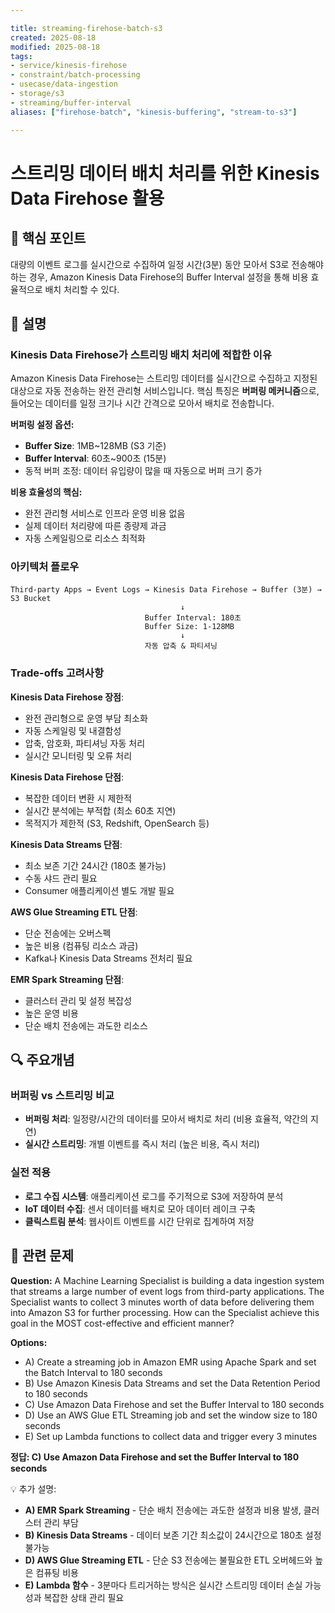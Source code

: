 ```yaml
---

title: streaming-firehose-batch-s3
created: 2025-08-18
modified: 2025-08-18
tags:
- service/kinesis-firehose
- constraint/batch-processing
- usecase/data-ingestion
- storage/s3
- streaming/buffer-interval
aliases: ["firehose-batch", "kinesis-buffering", "stream-to-s3"]

---
```


# 스트리밍 데이터 배치 처리를 위한 Kinesis Data Firehose 활용

## 🎯 핵심 포인트

대량의 이벤트 로그를 실시간으로 수집하여 일정 시간(3분) 동안 모아서 S3로 전송해야 하는 경우, Amazon Kinesis Data Firehose의 Buffer Interval 설정을 통해 비용 효율적으로 배치 처리할 수 있다.

## 📝 설명

### Kinesis Data Firehose가 스트리밍 배치 처리에 적합한 이유

Amazon Kinesis Data Firehose는 스트리밍 데이터를 실시간으로 수집하고 지정된 대상으로 자동 전송하는 완전 관리형 서비스입니다. 핵심 특징은 **버퍼링 메커니즘**으로, 들어오는 데이터를 일정 크기나 시간 간격으로 모아서 배치로 전송합니다.

**버퍼링 설정 옵션:**
- **Buffer Size**: 1MB~128MB (S3 기준)
- **Buffer Interval**: 60초~900초 (15분)
- 동적 버퍼 조정: 데이터 유입량이 많을 때 자동으로 버퍼 크기 증가

**비용 효율성의 핵심:**
- 완전 관리형 서비스로 인프라 운영 비용 없음
- 실제 데이터 처리량에 따른 종량제 과금
- 자동 스케일링으로 리소스 최적화

### 아키텍처 플로우

```
Third-party Apps → Event Logs → Kinesis Data Firehose → Buffer (3분) → S3 Bucket
                                      ↓
                              Buffer Interval: 180초
                              Buffer Size: 1-128MB
                                      ↓
                              자동 압축 & 파티셔닝
```

### Trade-offs 고려사항

**Kinesis Data Firehose 장점**:
- 완전 관리형으로 운영 부담 최소화
- 자동 스케일링 및 내결함성
- 압축, 암호화, 파티셔닝 자동 처리
- 실시간 모니터링 및 오류 처리

**Kinesis Data Firehose 단점**:
- 복잡한 데이터 변환 시 제한적
- 실시간 분석에는 부적합 (최소 60초 지연)
- 목적지가 제한적 (S3, Redshift, OpenSearch 등)

**Kinesis Data Streams 단점**:
- 최소 보존 기간 24시간 (180초 불가능)
- 수동 샤드 관리 필요
- Consumer 애플리케이션 별도 개발 필요

**AWS Glue Streaming ETL 단점**:
- 단순 전송에는 오버스펙
- 높은 비용 (컴퓨팅 리소스 과금)
- Kafka나 Kinesis Data Streams 전처리 필요

**EMR Spark Streaming 단점**:
- 클러스터 관리 및 설정 복잡성
- 높은 운영 비용
- 단순 배치 전송에는 과도한 리소스

## 🔍 주요개념

### 버퍼링 vs 스트리밍 비교

- **버퍼링 처리**: 일정량/시간의 데이터를 모아서 배치로 처리 (비용 효율적, 약간의 지연)
- **실시간 스트리밍**: 개별 이벤트를 즉시 처리 (높은 비용, 즉시 처리)

### 실전 적용

- **로그 수집 시스템**: 애플리케이션 로그를 주기적으로 S3에 저장하여 분석
- **IoT 데이터 수집**: 센서 데이터를 배치로 모아 데이터 레이크 구축
- **클릭스트림 분석**: 웹사이트 이벤트를 시간 단위로 집계하여 저장

## 📝 관련 문제

**Question:** A Machine Learning Specialist is building a data ingestion system that streams a large number of event logs from third-party applications. The Specialist wants to collect 3 minutes worth of data before delivering them into Amazon S3 for further processing. How can the Specialist achieve this goal in the MOST cost-effective and efficient manner?

**Options:**

- A) Create a streaming job in Amazon EMR using Apache Spark and set the Batch Interval to 180 seconds
- B) Use Amazon Kinesis Data Streams and set the Data Retention Period to 180 seconds  
- C) Use Amazon Data Firehose and set the Buffer Interval to 180 seconds
- D) Use an AWS Glue ETL Streaming job and set the window size to 180 seconds
- E) Set up Lambda functions to collect data and trigger every 3 minutes

**정답: C) Use Amazon Data Firehose and set the Buffer Interval to 180 seconds**

💡 추가 설명:

- **A) EMR Spark Streaming** - 단순 배치 전송에는 과도한 설정과 비용 발생, 클러스터 관리 부담
- **B) Kinesis Data Streams** - 데이터 보존 기간 최소값이 24시간으로 180초 설정 불가능
- **D) AWS Glue Streaming ETL** - 단순 S3 전송에는 불필요한 ETL 오버헤드와 높은 컴퓨팅 비용
- **E) Lambda 함수** - 3분마다 트리거하는 방식은 실시간 스트리밍 데이터 손실 가능성과 복잡한 상태 관리 필요